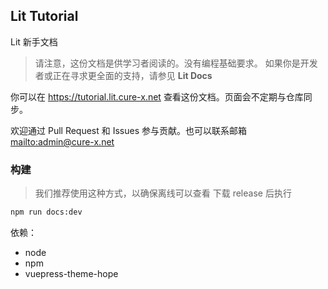 ## Lit Tutorial

Lit 新手文档

> 请注意，这份文档是供学习者阅读的。没有编程基础要求。
> 如果你是开发者或正在寻求更全面的支持，请参见 **Lit Docs**

你可以在 <https://tutorial.lit.cure-x.net> 查看这份文档。页面会不定期与仓库同步。

欢迎通过 Pull Request 和 Issues 参与贡献。也可以联系邮箱 <mailto:admin@cure-x.net>


### 构建
> 我们推荐使用这种方式，以确保离线可以查看
下载 release 后执行
```sh
npm run docs:dev
```
依赖：
- node
- npm
- vuepress-theme-hope